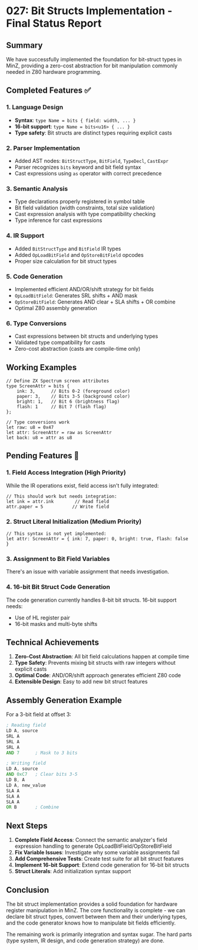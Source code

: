 # 027: Bit Structs Implementation - Final Status Report

## Summary

We have successfully implemented the foundation for bit-struct types in MinZ, providing a zero-cost abstraction for bit manipulation commonly needed in Z80 hardware programming.

## Completed Features ✅

### 1. Language Design
- **Syntax**: `type Name = bits { field: width, ... }`
- **16-bit support**: `type Name = bits<u16> { ... }`
- **Type safety**: Bit structs are distinct types requiring explicit casts

### 2. Parser Implementation
- Added AST nodes: `BitStructType`, `BitField`, `TypeDecl`, `CastExpr`
- Parser recognizes `bits` keyword and bit field syntax
- Cast expressions using `as` operator with correct precedence

### 3. Semantic Analysis
- Type declarations properly registered in symbol table
- Bit field validation (width constraints, total size validation)
- Cast expression analysis with type compatibility checking
- Type inference for cast expressions

### 4. IR Support
- Added `BitStructType` and `BitField` IR types
- Added `OpLoadBitField` and `OpStoreBitField` opcodes
- Proper size calculation for bit struct types

### 5. Code Generation
- Implemented efficient AND/OR/shift strategy for bit fields
- `OpLoadBitField`: Generates SRL shifts + AND mask
- `OpStoreBitField`: Generates AND clear + SLA shifts + OR combine
- Optimal Z80 assembly generation

### 6. Type Conversions
- Cast expressions between bit structs and underlying types
- Validated type compatibility for casts
- Zero-cost abstraction (casts are compile-time only)

## Working Examples

```minz
// Define ZX Spectrum screen attributes
type ScreenAttr = bits {
    ink: 3,      // Bits 0-2 (foreground color)
    paper: 3,    // Bits 3-5 (background color)
    bright: 1,   // Bit 6 (brightness flag)
    flash: 1     // Bit 7 (flash flag)
};

// Type conversions work
let raw: u8 = 0x47
let attr: ScreenAttr = raw as ScreenAttr
let back: u8 = attr as u8
```

## Pending Features 🚧

### 1. Field Access Integration (High Priority)
While the IR operations exist, field access isn't fully integrated:
```minz
// This should work but needs integration:
let ink = attr.ink        // Read field
attr.paper = 5           // Write field
```

### 2. Struct Literal Initialization (Medium Priority)
```minz
// This syntax is not yet implemented:
let attr: ScreenAttr = { ink: 7, paper: 0, bright: true, flash: false }
```

### 3. Assignment to Bit Field Variables
There's an issue with variable assignment that needs investigation.

### 4. 16-bit Bit Struct Code Generation
The code generation currently handles 8-bit bit structs. 16-bit support needs:
- Use of HL register pair
- 16-bit masks and multi-byte shifts

## Technical Achievements

1. **Zero-Cost Abstraction**: All bit field calculations happen at compile time
2. **Type Safety**: Prevents mixing bit structs with raw integers without explicit casts
3. **Optimal Code**: AND/OR/shift approach generates efficient Z80 code
4. **Extensible Design**: Easy to add new bit struct features

## Assembly Generation Example

For a 3-bit field at offset 3:
```asm
; Reading field
LD A, source
SRL A
SRL A  
SRL A
AND 7      ; Mask to 3 bits

; Writing field
LD A, source
AND 0xC7   ; Clear bits 3-5
LD B, A
LD A, new_value
SLA A
SLA A
SLA A
OR B       ; Combine
```

## Next Steps

1. **Complete Field Access**: Connect the semantic analyzer's field expression handling to generate OpLoadBitField/OpStoreBitField
2. **Fix Variable Issues**: Investigate why some variable assignments fail
3. **Add Comprehensive Tests**: Create test suite for all bit struct features
4. **Implement 16-bit Support**: Extend code generation for 16-bit bit structs
5. **Struct Literals**: Add initialization syntax support

## Conclusion

The bit struct implementation provides a solid foundation for hardware register manipulation in MinZ. The core functionality is complete - we can declare bit struct types, convert between them and their underlying types, and the code generator knows how to manipulate bit fields efficiently.

The remaining work is primarily integration and syntax sugar. The hard parts (type system, IR design, and code generation strategy) are done.